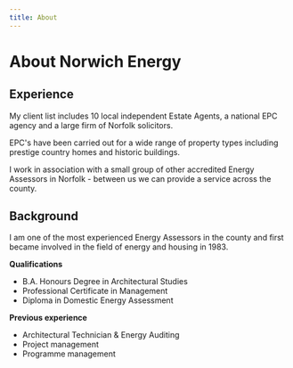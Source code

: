 ```yaml
---
title: About
---
```


About Norwich Energy
====================

Experience
----------

My client list includes 10 local independent Estate Agents, a national EPC agency and a large firm of Norfolk solicitors.

EPC's have been carried out for a wide range of property types including prestige country homes and historic buildings.

I work in association with a small group of other accredited Energy Assessors in Norfolk - between us we can provide a service across the county.

Background
----------

I am one of the most experienced Energy Assessors in the county and first became involved in the field of energy and housing in 1983.

**Qualifications**

* B.A. Honours Degree in Architectural Studies
* Professional Certificate in Management
* Diploma in Domestic Energy Assessment

**Previous experience**

* Architectural Technician & Energy Auditing
* Project management
* Programme management